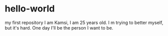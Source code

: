 # hello-world
my first repository
I am Kamsi, I am 25 years old. I m trying to better myself, but it's hard. One day I'll be the person I want to be.
